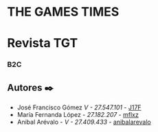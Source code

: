 # THE GAMES TIMES

# Revista TGT

### B2C


## Autores ✒️

* José Francisco Gómez  *V - 27.547.101* - [J17F](https://github.com/J17F)
* María Fernanda López - *27.182.207* - [mflxz](https://github.com/mflxz)
* Anibal Arévalo - *V - 27.409.433* - [anibalarevalo](https://github.com/anibalarevalo)

